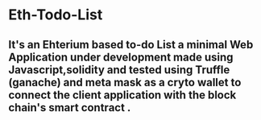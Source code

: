 # Eth-Todo-List

## It's an Ehterium based to-do List a minimal Web Application under development made using Javascript,solidity and tested using Truffle (ganache) and meta mask  as a cryto wallet to connect the client application with the block chain's smart contract .
